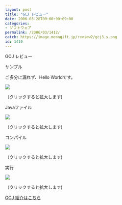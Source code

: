 ```yaml
---
layout: post
title: "GCJ レビュー"
date: 2006-03-28T09:00:00+09:00
categories:
- ソフトウェア
permalink: /2006/03/1412/
catch: https://image.moongift.jp/review2/gcj3.s.png
id: 1410
---
```

GCJ レビュー  
<!--more-->

サンプル

  

ご多分に漏れず、Hello Worldです。

  

[![](https://image.moongift.jp/review2/gcj1.s.png)](https://image.moongift.jp/review2/gcj1.png)  
  
（クリックすると拡大します)

  

Javaファイル

  

[![](https://image.moongift.jp/review2/gcj2.s.png)](https://image.moongift.jp/review2/gcj2.png)  
  
（クリックすると拡大します)

  

コンパイル

  

[![](https://image.moongift.jp/review2/gcj3.s.png)](https://image.moongift.jp/review2/gcj3.png)  
  
（クリックすると拡大します)

  

実行

  

[![](https://image.moongift.jp/review2/gcj4.s.png)](https://image.moongift.jp/review2/gcj4.png)  
  
（クリックすると拡大します)

  

[GCJ 紹介はこちら](http://oss.moongift.jp/intro/i-1408.html)


